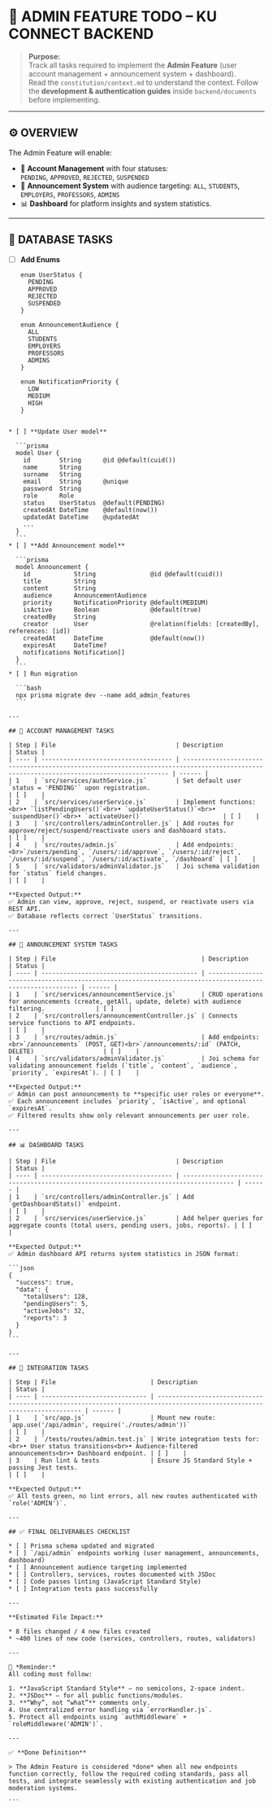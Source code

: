 
# 🧭 ADMIN FEATURE TODO – KU CONNECT BACKEND

> **Purpose:**  
> Track all tasks required to implement the **Admin Feature** (user account management + announcement system + dashboard).  
> Read the `constitution/context.md` to understand the context.
> Follow the **development & authentication guides** inside `backend/documents` before implementing.

---

## ⚙️ OVERVIEW

The Admin Feature will enable:
- 👤 **Account Management** with four statuses:  
  `PENDING`, `APPROVED`, `REJECTED`, `SUSPENDED`
- 📰 **Announcement System** with audience targeting:
  `ALL`, `STUDENTS`, `EMPLOYERS`, `PROFESSORS`, `ADMINS`
- 📊 **Dashboard** for platform insights and system statistics.

---

## 🧱 DATABASE TASKS

- [ ] **Add Enums**
  ```prisma
  enum UserStatus {
    PENDING
    APPROVED
    REJECTED
    SUSPENDED
  }

  enum AnnouncementAudience {
    ALL
    STUDENTS
    EMPLOYERS
    PROFESSORS
    ADMINS
  }

  enum NotificationPriority {
    LOW
    MEDIUM
    HIGH
  }
````

* [ ] **Update User model**

  ```prisma
  model User {
    id        String      @id @default(cuid())
    name      String
    surname   String
    email     String      @unique
    password  String
    role      Role
    status    UserStatus  @default(PENDING)
    createdAt DateTime    @default(now())
    updatedAt DateTime    @updatedAt
    ...
  }
  ```
* [ ] **Add Announcement model**

  ```prisma
  model Announcement {
    id            String               @id @default(cuid())
    title         String
    content       String
    audience      AnnouncementAudience
    priority      NotificationPriority @default(MEDIUM)
    isActive      Boolean              @default(true)
    createdBy     String
    creator       User                 @relation(fields: [createdBy], references: [id])
    createdAt     DateTime             @default(now())
    expiresAt     DateTime?
    notifications Notification[]
  }
  ```
* [ ] Run migration

  ```bash
  npx prisma migrate dev --name add_admin_features
  ```

---

## 💼 ACCOUNT MANAGEMENT TASKS

| Step | File                                 | Description                                                                                                                              | Status |
| ---- | ------------------------------------ | ---------------------------------------------------------------------------------------------------------------------------------------- | ------ |
| 1    | `src/services/authService.js`        | Set default user `status = 'PENDING'` upon registration.                                                                                 | [ ]    |
| 2    | `src/services/userService.js`        | Implement functions:<br>• `listPendingUsers()`<br>• `updateUserStatus()`<br>• `suspendUser()`<br>• `activateUser()`                      | [ ]    |
| 3    | `src/controllers/adminController.js` | Add routes for approve/reject/suspend/reactivate users and dashboard stats.                                                              | [ ]    |
| 4    | `src/routes/admin.js`                | Add endpoints:<br>`/users/pending`, `/users/:id/approve`, `/users/:id/reject`, `/users/:id/suspend`, `/users/:id/activate`, `/dashboard` | [ ]    |
| 5    | `src/validators/adminValidator.js`   | Joi schema validation for `status` field changes.                                                                                        | [ ]    |

**Expected Output:**
✅ Admin can view, approve, reject, suspend, or reactivate users via REST API.
✅ Database reflects correct `UserStatus` transitions.

---

## 📰 ANNOUNCEMENT SYSTEM TASKS

| Step | File                                        | Description                                                                                              | Status |
| ---- | ------------------------------------------- | -------------------------------------------------------------------------------------------------------- | ------ |
| 1    | `src/services/announcementService.js`       | CRUD operations for announcements (create, getAll, update, delete) with audience filtering.              | [ ]    |
| 2    | `src/controllers/announcementController.js` | Connects service functions to API endpoints.                                                             | [ ]    |
| 3    | `src/routes/admin.js`                       | Add endpoints:<br>`/announcements` (POST, GET)<br>`/announcements/:id` (PATCH, DELETE)                   | [ ]    |
| 4    | `src/validators/adminValidator.js`          | Joi schema for validating announcement fields (`title`, `content`, `audience`, `priority`, `expiresAt`). | [ ]    |

**Expected Output:**
✅ Admin can post announcements to **specific user roles or everyone**.
✅ Each announcement includes `priority`, `isActive`, and optional `expiresAt`.
✅ Filtered results show only relevant announcements per user role.

---

## 📊 DASHBOARD TASKS

| Step | File                                 | Description                                                                          | Status |
| ---- | ------------------------------------ | ------------------------------------------------------------------------------------ | ------ |
| 1    | `src/controllers/adminController.js` | Add `getDashboardStats()` endpoint.                                                  | [ ]    |
| 2    | `src/services/userService.js`        | Add helper queries for aggregate counts (total users, pending users, jobs, reports). | [ ]    |

**Expected Output:**
✅ Admin dashboard API returns system statistics in JSON format:

```json
{
  "success": true,
  "data": {
    "totalUsers": 128,
    "pendingUsers": 5,
    "activeJobs": 32,
    "reports": 3
  }
}
```

---

## 🧩 INTEGRATION TASKS

| Step | File                          | Description                                                                                                             | Status |
| ---- | ----------------------------- | ----------------------------------------------------------------------------------------------------------------------- | ------ |
| 1    | `src/app.js`                  | Mount new route: `app.use('/api/admin', require('./routes/admin'))`                                                     | [ ]    |
| 2    | `/tests/routes/admin.test.js` | Write integration tests for:<br>• User status transitions<br>• Audience-filtered announcements<br>• Dashboard endpoint. | [ ]    |
| 3    | Run lint & tests              | Ensure JS Standard Style + passing Jest tests.                                                                          | [ ]    |

**Expected Output:**
✅ All tests green, no lint errors, all new routes authenticated with `role('ADMIN')`.

---

## ✅ FINAL DELIVERABLES CHECKLIST

* [ ] Prisma schema updated and migrated
* [ ] `/api/admin` endpoints working (user management, announcements, dashboard)
* [ ] Announcement audience targeting implemented
* [ ] Controllers, services, routes documented with JSDoc
* [ ] Code passes linting (JavaScript Standard Style)
* [ ] Integration tests pass successfully

---

**Estimated File Impact:**

* 8 files changed / 4 new files created
* ~400 lines of new code (services, controllers, routes, validators)

---

🧠 *Reminder:*
All coding must follow:

1. **JavaScript Standard Style** – no semicolons, 2-space indent.
2. **JSDoc** – for all public functions/modules.
3. **“Why”, not “what”** comments only.
4. Use centralized error handling via `errorHandler.js`.
5. Protect all endpoints using `authMiddleware` + `roleMiddleware('ADMIN')`.

---

✅ **Done Definition**

> The Admin Feature is considered *done* when all new endpoints function correctly, follow the required coding standards, pass all tests, and integrate seamlessly with existing authentication and job moderation systems.

```
